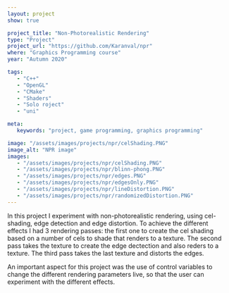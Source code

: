 ```yaml
---
layout: project
show: true

project_title: "Non-Photorealistic Rendering"
type: "Project"
project_url: "https://github.com/Karanval/npr"
where: "Graphics Programming course"
year: "Autumn 2020"

tags: 
   - "C++"
   - "OpenGL"
   - "CMake"
   - "Shaders"
   - "Solo roject"
   - "uni"

meta:
   keywords: "project, game programming, graphics programming"

image: "/assets/images/projects/npr/celShading.PNG"
image_alt: "NPR image"
images:
   - "/assets/images/projects/npr/celShading.PNG"
   - "/assets/images/projects/npr/blinn-phong.PNG"
   - "/assets/images/projects/npr/edges.PNG"
   - "/assets/images/projects/npr/edgesOnly.PNG"
   - "/assets/images/projects/npr/lineDistortion.PNG"
   - "/assets/images/projects/npr/randomizedDistortion.PNG"
---
```

In this project I experiment with non-photorealistic rendering, using cel-shading, edge detection and edge distortion. To achieve the different effects I had 3 rendering passes: the first one to create the cel shading based on a number of cels to shade that renders to a texture. The second pass takes the texture  to create the edge dectection and also reders to a texture. The third pass takes the last texture and distorts the edges.

An important aspect for this project was the use of control variables to change the different rendering parameters live, so that the user can experiment with the different effects.